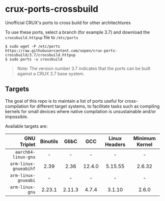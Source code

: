 # crux-ports-crossbuild

Unofficial CRUX's ports to cross build for other architechtures

To use these ports, select a branch (for example 3.7) and download the `crossbuild.httpup` file to `/etc/ports`
```
$ sudo wget -P /etc/ports https://raw.githubusercontent.com/sepen/crux-ports-crossbuild/3.7/crossbuild.httpup
$ sudo ports -u crossbuild
```
> Note: The version number 3.7 indicates that the ports can be built against a CRUX 3.7 base system.


## Targets

The goal of this repo is to maintain a list of ports useful for cross-compilation for different target systems,
to facilitate tasks such as compiling kernels for small devices where native compilation is unsustainable and/or impossible.

Available targets are:

| GNU Triplet           | Binutils | GlibC  | GCC    | Linux Headers | Minimum Kernel |
| --------------------: | :------: | :----: | :----: | :-----------: | :------------: |
| `aarch64-linux-gnu`   | -        | -      | -      | -             | -              |
| `arm-linux-gnueabihf` | 2.39     | 2.36   | 12.4.0 | 5.15.55       | 2.6.32         |
| `arm-linux-gnueabi`   | -        | -      | -      | -             | -              |
| `arm-linux-gnu`       | 2.23.1   | 2.11.3 | 4.7.4  | 3.1.10        | 2.6.0          |
